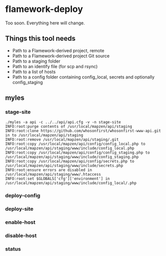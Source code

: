 # flamework-deploy

Too soon. Everything here will change.

## Things this tool needs

* Path to a Flamework-derived project, remote
* Path to a Flamework-derived project Git source
* Path to a staging folder
* Path to an identify file (for scp and rsync)
* Path to a list of hosts
* Path to a config folder containing config_local, secrets and optionally config_staging

## myles

### stage-site

```
./myles -a api -c ../../api/api.cfg -v -n stage-site
INFO:root:purge contents of /usr/local/mapzen/api/staging
INFO:root:clone https://github.com/whosonfirst/whosonfirst-www-api.git in to /usr/local/mapzen/api/staging
INFO:root:remove /usr/local/mapzen/api/staging/.git
INFO:root:copy /usr/local/mapzen/api/config/config_local.php to /usr/local/mapzen/api/staging/www/include/config_local.php
INFO:root:copy /usr/local/mapzen/api/config/config_staging.php to /usr/local/mapzen/api/staging/www/include/config_staging.php
INFO:root:copy /usr/local/mapzen/api/config/secrets.php to /usr/local/mapzen/api/staging/www/include/secrets.php
INFO:root:ensure errors are disabled in /usr/local/mapzen/api/staging/www/.htaccess
INFO:root:set $GLOBALS['cfg']['environment'] in /usr/local/mapzen/api/staging/www/include/config_local/.php
```

### deploy-config

### deploy-site

### enable-host

### disable-host

### status